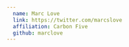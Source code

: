 ```yaml
---
  name: Marc Love
  link: https://twitter.com/marcslove
  affiliation: Carbon Five
  github: marclove
---
```

